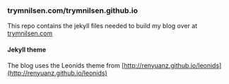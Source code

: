 ### trymnilsen.com/trymnilsen.github.io
This repo contains the jekyll files needed to build my blog over at [trymnilsen.com](http://trymnilsen.com)

#### Jekyll theme

The blog uses the Leonids theme from
[http://renyuanz.github.io/leonids](http://renyuanz.github.io/leonids)
